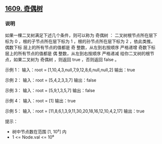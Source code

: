 ## [1609. 奇偶树](https://leetcode-cn.com/problems/even-odd-tree/)

### 说明
如果一棵二叉树满足下述几个条件，则可以称为 奇偶树 ：
二叉树根节点所在层下标为 0 ，根的子节点所在层下标为 1 ，根的孙节点所在层下标为 2 ，依此类推。
偶数下标 层上的所有节点的值都是 奇 整数，从左到右按顺序 严格递增
奇数下标 层上的所有节点的值都是 偶 整数，从左到右按顺序 严格递减
给你二叉树的根节点，如果二叉树为 奇偶树 ，则返回 true ，否则返回 false 。

示例 1：
输入：root = [1,10,4,3,null,7,9,12,8,6,null,null,2]
输出：true

示例 2：
输入：root = [5,4,2,3,3,7]
输出：false

示例 3：
输入：root = [5,9,1,3,5,7]
输出：false

示例 4：
输入：root = [1]
输出：true

示例 5：
输入：root = [11,8,6,1,3,9,11,30,20,18,16,12,10,4,2,17]
输出：true

提示：
* 树中节点数在范围 [1, 10⁵] 内
* 1 <= Node.val <= 10⁶ 